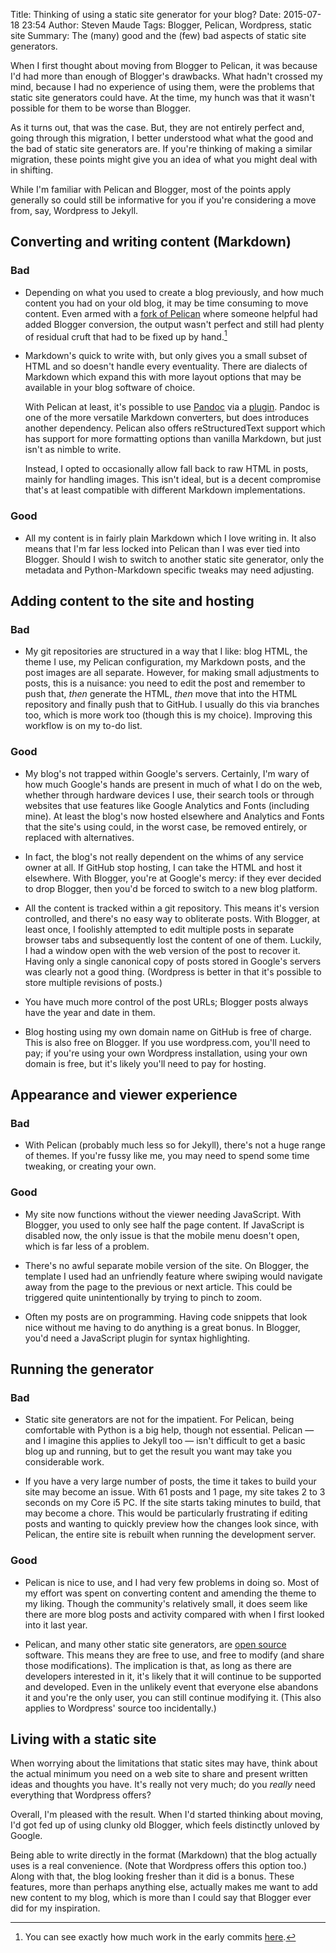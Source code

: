 Title: Thinking of using a static site generator for your blog?
Date: 2015-07-18 23:54
Author: Steven Maude
Tags: Blogger, Pelican, Wordpress, static site
Summary: The (many) good and the (few) bad aspects of static site
         generators.

When I first thought about moving from Blogger to Pelican, it was
because I'd had more than enough of Blogger's drawbacks. What hadn't
crossed my mind, because I had no experience of using them, were the
problems that static site generators could have. At the time, my hunch
was that it wasn't possible for them to be worse than Blogger.

As it turns out, that was the case. But, they are not entirely perfect
and, going through this migration, I better understood what what the
good and the bad of static site generators are. If you're thinking of
making a similar migration, these points might give you an idea of what
you might deal with in shifting.

While I'm familiar with Pelican and Blogger, most of the points apply
generally so could still be informative for you if you're considering a
move from, say, Wordpress to Jekyll.

## Converting and writing content (Markdown)

### Bad

*   Depending on what you used to create a blog previously, and how much
    content you had on your old blog, it may be time consuming to move
    content. Even armed with a [fork of Pelican](
    https://github.com/getpelican/pelican/pull/1390) where
    someone helpful had added Blogger conversion, the output
    wasn't perfect and still had plenty of residual cruft that had to be
    fixed up by hand.[^1]

*   Markdown's quick to write with, but only gives you a small subset of
    HTML and so doesn't handle every eventuality. There are dialects of
    Markdown which expand this with more layout options that may be
    available in your blog software of choice.

    With Pelican at least, it's possible to use
    [Pandoc](http://pandoc.org/) via a
    [plugin](https://github.com/liob/pandoc_reader). Pandoc is one of
    the more versatile Markdown converters, but does introduces another
    dependency. Pelican also offers reStructuredText support which has
    support for more formatting options than vanilla Markdown, but just
    isn't as nimble to write.
    
    Instead, I opted to occasionally allow fall back to raw HTML in
    posts, mainly for handling images. This isn't ideal, but is a decent
    compromise that's at least compatible with different Markdown
    implementations.

### Good

*   All my content is in fairly plain Markdown which I love writing in.
    It also means that I'm far less locked into Pelican than I was ever
    tied into Blogger. Should I wish to switch to another static site
    generator, only the metadata and Python-Markdown specific tweaks may
    need adjusting.

## Adding content to the site and hosting

### Bad

*   My git repositories are structured in a way that I like: blog HTML,
    the theme I use, my Pelican configuration, my Markdown posts, and
    the post images are all separate. However, for making small
    adjustments to posts, this is a nuisance: you need to edit the post
    and remember to push that, *then* generate the HTML, *then* move
    that into the HTML repository and finally push that to GitHub. I
    usually do this via branches too, which is more work too (though
    this is my choice). Improving this workflow is on my to-do list.

### Good

*   My blog's not trapped within Google's servers. Certainly, I'm wary
    of how much Google's hands are present in much of what I do on the
    web, whether through hardware devices I use, their search tools or
    through websites that use features like Google Analytics and Fonts
    (including mine). At least the blog's now hosted elsewhere and
    Analytics and Fonts that the site's using could, in the worst case,
    be removed entirely, or replaced with alternatives.

*   In fact, the blog's not really dependent on the whims of any service
    owner at all. If GitHub stop hosting, I can take the HTML and host
    it elsewhere. With Blogger, you're at Google's mercy: if they ever
    decided to drop Blogger, then you'd be forced to switch to a new
    blog platform.

*   All the content is tracked within a git repository. This means it's
    version controlled, and there's no easy way to obliterate posts.
    With Blogger, at least once, I foolishly attempted to edit multiple
    posts in separate browser tabs and subsequently lost the content of
    one of them. Luckily, I had a window open with the web version of
    the post to recover it. Having only a single canonical copy of
    posts stored in Google's servers was clearly not a good thing.
    (Wordpress is better in that it's possible to store multiple
    revisions of posts.)

*   You have much more control of the post URLs; Blogger posts always
    have the year and date in them.

*   Blog hosting using my own domain name on GitHub is free of charge.
    This is also free on Blogger. If you use wordpress.com, you'll need
    to pay; if you're using your own Wordpress installation, using your
    own domain is free, but it's likely you'll need to pay for hosting.

## Appearance and viewer experience

### Bad

*   With Pelican (probably much less so for Jekyll), there's not a huge
    range of themes. If you're fussy like me, you may need to spend some
    time tweaking, or creating your own. 

### Good

*   My site now functions without the viewer needing JavaScript. With
    Blogger, you used to only see half the page content. If JavaScript
    is disabled now, the only issue is that the mobile menu doesn't
    open, which is far less of a problem.

*   There's no awful separate mobile version of the site. On Blogger,
    the template I used had an unfriendly feature where swiping would
    navigate away from the page to the previous or next article. This
    could be triggered quite unintentionally by trying to pinch to zoom.

*   Often my posts are on programming. Having code snippets that look
    nice without me having to do anything is a great bonus. In Blogger,
    you'd need a JavaScript plugin for syntax highlighting.

## Running the generator

### Bad

*   Static site generators are not for the impatient. For Pelican, being
    comfortable with Python is a big help, though not essential.
    Pelican — and I imagine this applies to Jekyll too — isn't difficult
    to get a basic blog up and running, but to get the result you want
    may take you considerable work.

*   If you have a very large number of posts, the time it takes to build
    your site may become an issue. With 61 posts and 1 page, my site
    takes 2 to 3 seconds on my Core i5 PC. If the site starts taking
    minutes to build, that may become a chore. This would be
    particularly frustrating if editing posts and wanting to quickly
    preview how the changes look since, with Pelican, the entire site is
    rebuilt when running the development server.

### Good

*   Pelican is nice to use, and I had very few problems in doing so.
    Most of my effort was spent on converting content and amending the
    theme to my liking. Though the community's relatively small, it does
    seem like there are more blog posts and activity compared with when
    I first looked into it last year.

*   Pelican, and many other static site generators, are [open source](
    http://opensource.org/) software. This means they are free
    to use, and free to modify (and share those modifications). The
    implication is that, as long as there are developers interested in
    it, it's likely that it will continue to be supported and developed.
    Even in the unlikely event that everyone else abandons it and you're
    the only user, you can still continue modifying it. (This also
    applies to Wordpress' source too incidentally.)

## Living with a static site

When worrying about the limitations that static sites may have, think
about the actual minimum you need on a web site to share and present
written ideas and thoughts you have. It's really not very much; do you
*really* need everything that Wordpress offers?

Overall, I'm pleased with the result. When I'd started thinking about
moving, I'd got fed up of using clunky old Blogger, which feels
distinctly unloved by Google.

Being able to write directly in the format (Markdown) that the blog
actually uses is a real convenience. (Note that Wordpress offers this
option too.) Along with that, the blog looking fresher than it did is a
bonus. These features, more than perhaps anything else, actually makes
me want to add new content to my blog, which is more than I could say
that Blogger ever did for my inspiration.

[^1]: You can see exactly how much work in the early commits
[here](https://github.com/StevenMaude/blog-content/commits/master).
